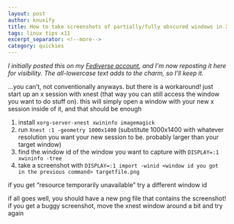 ```yaml
---
layout: post
author: knuxify
title: How to take screenshots of partially/fully obscured windows in Xorg/X11
tags: linux tips x11
excerpt_separator: <!--more-->
category: quickies
---
```


*I initially posted this on my [Fediverse account](https://dither.ddns.net/notice/AA9v6W6uROGC5vub9E), and I'm now reposting it here for visibility. The all-lowercase text adds to the charm, so I'll keep it.*

…you can’t, not conventionally anyways. but there is a workaround! just start up an x session with xnest (that way you can still access the window you want to do stuff on). this will simply open a window with your new x session inside of it, and that should be enough 

<!--more-->

1. install ``xorg-server-xnest xwininfo imagemagick``
2. run ``Xnest :1 -geometry 1000x1400`` (substitute 1000x1400 with whatever resolution you want your new session to be. probably larger than your target window)
3. find the window id of the window you want to capture with ``DISPLAY=:1 xwininfo -tree``
4. take a screenshot with ``DISPLAY=:1 import -winid <window id you got in the previous command> targetfile.png``

if you get “resource temporarily unavailable” try a different window id

if all goes well, you should have a new png file that contains the screenshot! if you get a buggy screenshot, move the xnest window around a bit and try again

